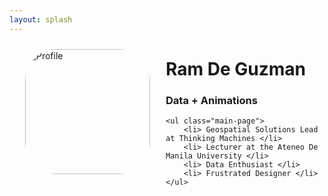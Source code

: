 ```yaml
---
layout: splash
---
```


<img style="float:left; object-fit: cover; border-radius:25%; margin: 10px 25px" width="200" height="200" src="https://storage.googleapis.com/magtanggol-github-io/main-page/logo.png" alt="Profile">

<div class='main-body'>
	<h1> Ram De Guzman </h1>
	<h3> Data + Animations </h3>

	<ul class="main-page">
		<li> Geospatial Solutions Lead at Thinking Machines </li>
		<li> Lecturer at the Ateneo De Manila University </li>
		<li> Data Enthusiast </li>
		<li> Frustrated Designer </li>
	</ul>
</div>

